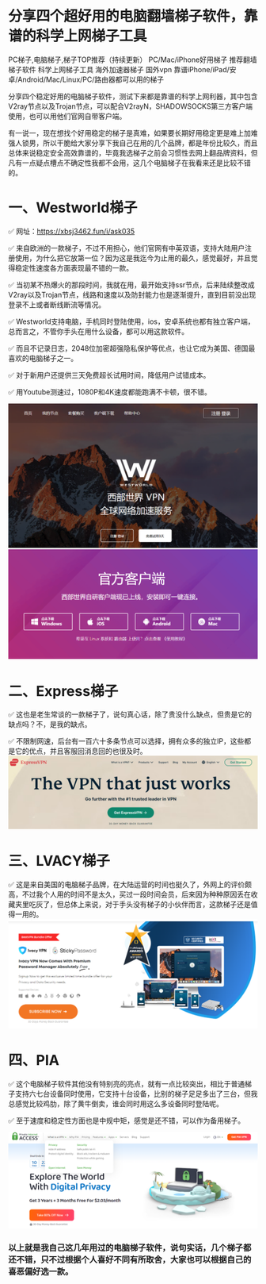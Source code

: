 # 分享四个超好用的电脑翻墙梯子软件，靠谱的科学上网梯子工具
PC梯子,电脑梯子,梯子TOP推荐（持续更新） PC/Mac/iPhone好用梯子 推荐翻墙梯子软件 科学上网梯子工具 海外加速器梯子 国外vpn 靠谱iPhone/iPad/安卓/Android/Mac/Linux/PC/路由器都可以用的梯子

分享四个稳定好用的电脑梯子软件，测试下来都是靠谱的科学上网利器，其中包含V2ray节点以及Trojan节点，可以配合V2rayN，SHADOWSOCKS第三方客户端使用，也可以用他们官网自带客户端。

有一说一，现在想找个好用稳定的梯子是真难，如果要长期好用稳定更是难上加难强人锁男，所以干脆给大家分享下我自己在用的几个品牌，都是年份比较久，而且总体来说稳定安全高效靠谱的，毕竟我选梯子之前会习惯性去网上翻品牌资料，但凡有一点疑点槽点不确定性我都不会用，这几个电脑梯子在我看来还是比较不错的。

# 一、Westworld梯子

✅ 网址：https://xbsj3462.fun/i/ask035

✅ 来自欧洲的一款梯子，不过不用担心，他们官网有中英双语，支持大陆用户注册使用，为什么把它放第一位？因为这是我迄今为止用的最久，感觉最好，并且觉得稳定性速度各方面表现最不错的一款。

✅ 当初某不热爆火的那段时间，我就在用，最开始支持ssr节点，后来陆续整改成V2ray以及Trojan节点，线路和速度以及防封能力也是逐渐提升，直到目前没出现登录不上或者断线断流等情况。

✅ Westworld支持电脑，手机同时登陆使用，ios，安卓系统也都有独立客户端，总而言之，不管你手头在用什么设备，都可以用这款软件。

✅ 而且不记录日志，2048位加密超强隐私保护等优点，也让它成为美国、德国最喜欢的电脑梯子之一。

✅ 对于新用户还提供三天免费超长试用时间，降低用户试错成本。

✅ 用Youtube测速过，1080P和4K速度都能跑满不卡顿，很不错。

![好用的电脑梯子](images/1.png)
![稳定的梯子推荐](images/2.png)

# 二、Express梯子

✅ 这也是老生常谈的一款梯子了，说句真心话，除了贵没什么缺点，但贵是它的缺点吗？不，是我的缺点。

✅ 不限制网速，后台有一百六十多条节点可以选择，拥有众多的独立IP，这些都是它的优点，并且客服回消息回的也很及时。
![](images/3.png)

# 三、LVACY梯子

✅ 这是来自美国的电脑梯子品牌，在大陆运营的时间也挺久了，外网上的评价颇高，不过我个人用的时间不是太久，买过一段时间会员，后来因为种种原因丢在收藏夹里吃灰了，但总体上来说，对于手头没有梯子的小伙伴而言，这款梯子还是值得一用的。
![](images/4.png)

# 四、PIA

✅ 这个电脑梯子软件其他没有特别亮的亮点，就有一点比较突出，相比于普通梯子支持六七台设备同时使用，它支持十台设备，比别的梯子足足多出了三台，但我总感觉比较鸡肋，除了黄牛倒卖，谁会同时用这么多设备同时登陆呢。

✅ 至于速度和稳定性方面也是中规中矩，感觉是还不错，可以作为备用梯子。

![](images/5.png)

### 以上就是我自己这几年用过的电脑梯子软件，说句实话，几个梯子都还不错，只不过根据个人喜好不同有所取舍，大家也可以根据自己的喜恶偏好选一款。
